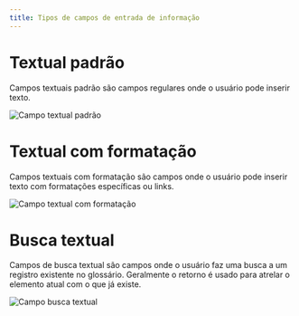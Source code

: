```yaml
---
title: Tipos de campos de entrada de informação
---
```


# Textual padrão

Campos  textuais padrão são campos regulares onde o usuário pode inserir texto.

![Campo textual padrão](media/guide/2-conceitos-gerais/3-tipos-de-campos-de-entrada/textual_padrao.png)

# Textual com formatação

Campos  textuais com formatação são campos onde o usuário pode inserir texto com formatações específicas ou links.

![Campo textual com formatação](media/guide/2-conceitos-gerais/3-tipos-de-campos-de-entrada/textual_com_formatacao.png)

# Busca textual

Campos de busca textual são campos onde o usuário faz uma busca a um registro existente no glossário. Geralmente o  retorno é usado para atrelar o elemento atual com o que já existe.

![Campo busca textual](media/guide/2-conceitos-gerais/3-tipos-de-campos-de-entrada/busca_textual.png)